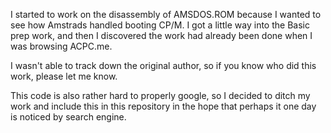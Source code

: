 I started to work on the disassembly of AMSDOS.ROM because I wanted to see how
Amstrads handled booting CP/M. I got a little way into the Basic prep work, and
then I discovered the work had already been done when I was browsing ACPC.me.

I wasn't able to track down the original author, so if you know who did this work,
please let me know.

This code is also rather hard to properly google, so I decided to ditch my work and
include this in this repository in the hope that perhaps it one day is noticed by
search engine.
